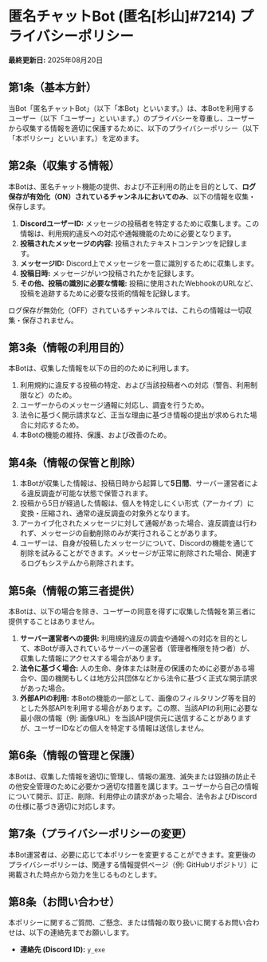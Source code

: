 # 匿名チャットBot (匿名[杉山]#7214) プライバシーポリシー

**最終更新日:** 2025年08月20日

## 第1条（基本方針）
当Bot「匿名チャットBot」（以下「本Bot」といいます。）は、本Botを利用するユーザー（以下「ユーザー」といいます。）のプライバシーを尊重し、ユーザーから収集する情報を適切に保護するために、以下のプライバシーポリシー（以下「本ポリシー」といいます。）を定めます。

## 第2条（収集する情報）
本Botは、匿名チャット機能の提供、および不正利用の防止を目的として、**ログ保存が有効化（ON）されているチャンネルにおいてのみ**、以下の情報を収集・保存します。

1.  **DiscordユーザーID:** メッセージの投稿者を特定するために収集します。この情報は、利用規約違反への対応や通報機能のために必要となります。
2.  **投稿されたメッセージの内容:** 投稿されたテキストコンテンツを記録します。
3.  **メッセージID:** Discord上でメッセージを一意に識別するために収集します。
4.  **投稿日時:** メッセージがいつ投稿されたかを記録します。
5.  **その他、投稿の識別に必要な情報:** 投稿に使用されたWebhookのURLなど、投稿を追跡するために必要な技術的情報を記録します。

ログ保存が無効化（OFF）されているチャンネルでは、これらの情報は一切収集・保存されません。

## 第3条（情報の利用目的）
本Botは、収集した情報を以下の目的のために利用します。

1.  利用規約に違反する投稿の特定、および当該投稿者への対応（警告、利用制限など）のため。
2.  ユーザーからのメッセージ通報に対応し、調査を行うため。
3.  法令に基づく開示請求など、正当な理由に基づき情報の提出が求められた場合に対応するため。
4.  本Botの機能の維持、保護、および改善のため。

## 第4条（情報の保管と削除）
1.  本Botが収集した情報は、投稿日時から起算して**5日間**、サーバー運営者による違反調査が可能な状態で保管されます。
2.  投稿から5日が経過した情報は、個人を特定しにくい形式（アーカイブ）に変換・圧縮され、通常の違反調査の対象外となります。
3.  アーカイブ化されたメッセージに対して通報があった場合、違反調査は行われず、メッセージの自動削除のみが実行されることがあります。
4.  ユーザーは、自身が投稿したメッセージについて、Discordの機能を通じて削除を試みることができます。メッセージが正常に削除された場合、関連するログもシステムから削除されます。

## 第5条（情報の第三者提供）
本Botは、以下の場合を除き、ユーザーの同意を得ずに収集した情報を第三者に提供することはありません。

1.  **サーバー運営者への提供:**
    利用規約違反の調査や通報への対応を目的として、本Botが導入されているサーバーの運営者（管理者権限を持つ者）が、収集した情報にアクセスする場合があります。
2.  **法令に基づく場合:**
    人の生命、身体または財産の保護のために必要がある場合や、国の機関もしくは地方公共団体などから法令に基づく正式な開示請求があった場合。
3.  **外部APIの利用:**
    本Botの機能の一部として、画像のフィルタリング等を目的とした外部APIを利用する場合があります。この際、当該APIの利用に必要な最小限の情報（例: 画像URL）を当該API提供元に送信することがありますが、ユーザーIDなどの個人を特定する情報は送信しません。

## 第6条（情報の管理と保護）
本Botは、収集した情報を適切に管理し、情報の漏洩、滅失または毀損の防止その他安全管理のために必要かつ適切な措置を講じます。ユーザーから自己の情報について開示、訂正、削除、利用停止の請求があった場合、法令およびDiscordの仕様に基づき適切に対応します。

## 第7条（プライバシーポリシーの変更）
本Bot運営者は、必要に応じて本ポリシーを変更することができます。変更後のプライバシーポリシーは、関連する情報提供ページ（例: GitHubリポジトリ）に掲載された時点から効力を生じるものとします。

## 第8条（お問い合わせ）
本ポリシーに関するご質問、ご懸念、または情報の取り扱いに関するお問い合わせは、以下の連絡先までお願いします。

*   **連絡先 (Discord ID):** `y_exe`
